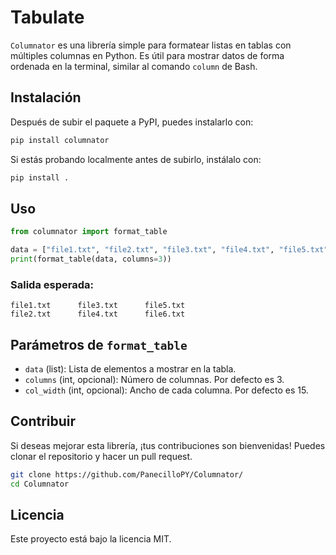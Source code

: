 # Tabulate

`Columnator` es una librería simple para formatear listas en tablas con múltiples columnas en Python. Es útil para mostrar datos de forma ordenada en la terminal, similar al comando `column` de Bash.

## Instalación

Después de subir el paquete a PyPI, puedes instalarlo con:

```bash
pip install columnator
```

Si estás probando localmente antes de subirlo, instálalo con:

```bash
pip install .
```

## Uso

```python
from columnator import format_table

data = ["file1.txt", "file2.txt", "file3.txt", "file4.txt", "file5.txt", "file6.txt"]
print(format_table(data, columns=3))
```

### Salida esperada:
```
file1.txt      file3.txt      file5.txt      
file2.txt      file4.txt      file6.txt      
```

## Parámetros de `format_table`

- `data` (list): Lista de elementos a mostrar en la tabla.
- `columns` (int, opcional): Número de columnas. Por defecto es 3.
- `col_width` (int, opcional): Ancho de cada columna. Por defecto es 15.

## Contribuir

Si deseas mejorar esta librería, ¡tus contribuciones son bienvenidas! Puedes clonar el repositorio y hacer un pull request.

```bash
git clone https://github.com/PanecilloPY/Columnator/
cd Columnator
```

## Licencia

Este proyecto está bajo la licencia MIT.

